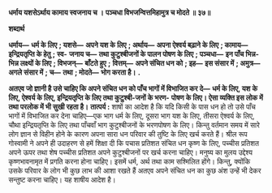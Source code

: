 **धर्माय यशसेऽर्थाय कामाय स्वजनाय च ।** **पञ्चधा विभजन्वित्तमिहामुत्र च मोदते ॥ ३७॥** 

**शब्दार्थ** 

**धर्माय—** **धर्म के लिए** **; यशसे—** **अपने यश के लिए** **; अर्थाय—** **अपना ऐश्वर्य बढ़ाने के लिए** **; कामाय—** **इन्द्रियतृप्ति के हेतु** **; स्व-** **जनाय च—** **तथा कुटुश्बीजनों के पालन पोषण के लिए** **; पञ्चधा—** **इन पाँच भिन्न-भिन्न लक्ष्यों के लिए** **; विभजन्—** **बाँटते हुए** **;** **वित्तम्—** **अपने संचित धन को** **; इह—** **इस संसार में** **; अमुत्र—** **अगले संसार में** **; च—** **तथा** **; मोदते—** **भोग करता है।** **.** 

**अतएव जो ज्ञानी है उसे चाहिए कि अपने संचित धन को पाँच भागों में विभाजित कर दे—** **धर्म के लिए, यश के लिए, ऐश्वर्य के लिए, इन्द्रियतृप्ति के लिए तथा कुटुश्बी-जनों के भरण-** **पोषण के लिए। ऐसा व्यक्ति इस लोक में तथा परलोक में भी सुखी रहता है।** **तात्पर्य :** शाषों का आदेश है कि यदि किसी के पास धन हो तो उसे पाँच भागों में विभाजित कर देना चाहिए—एक भाग धर्म के लिए, दूसरा भाग यश के लिए, तीसरा ऐश्वर्य के लिए, चौथा इन्द्रियतृप्ति के लिए तथा पाँचवाँ भाग कुटुश्बीजनों के भरणपोषण के लिए। किन्तु वर्तमान समय में सारे लोग ज्ञान से विहीन होने के कारण अपना सारा धन परिवार की तुष्टि के लिए खर्च करते हैं। श्रील रूप गोस्वामी ने अपने ही उदाहरण से हमें शिक्षा दी कि पचास प्रतिशत संचित धन कृष्ण के लिए, पच्चीस प्रतिशत अपने ऊपर तथा शेष पच्चीस प्रतिशत अपने कुटुश्बीजनों पर खर्च करना चाहिए। मनुष्य का मुलय उद्देश्य कृष्णभावनामृत में प्रगति करना होना चाहिए। इसमें धर्म, अर्थ तथा काम सश्मिलित होंगे। किन्तु, क्योंकि उसके परिवार के लोग भी कुछ लाभ की आशा रखते हैं अतएव अपने संचित धन का कुछ अंश उन्हें भी देकर सन्तुष्ट करना चाहिए। यह शाषीय आदेश है।  